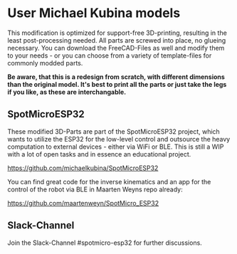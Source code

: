 # User Michael Kubina models

This modification is optimized for support-free 3D-printing, resulting in the least post-processing needed. All parts are screwed into place, no glueing necessary. You can download the FreeCAD-Files as well and modify them to your needs - or you can choose from a variety of template-files for commonly modded parts.

**Be aware, that this is a redesign from scratch, with different dimensions than the original model. It's best to print all the parts or just take the legs if you like, as these are interchangable.**

## SpotMicroESP32

These modified 3D-Parts are part of the SpotMicroESP32 project, which wants to utilize the ESP32 for the low-level control and outsource the heavy computation to external devices - either via WiFi or BLE. This is still a WIP with a lot of open tasks and in essence an educational project.

https://github.com/michaelkubina/SpotMicroESP32

You can find great code for the inverse kinematics and an app for the control of the robot via BLE in Maarten Weyns repo already:

https://github.com/maartenweyn/SpotMicro_ESP32

## Slack-Channel

Join the Slack-Channel #spotmicro-esp32 for further discussions.
